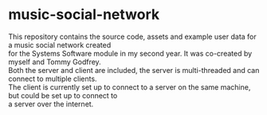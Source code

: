 # music-social-network
This repository contains the source code, assets and example user data for a music social network created  
for the Systems Software module in my second year.  It was co-created by myself and Tommy Godfrey.  
Both the server and client are included, the server is multi-threaded and can connect to multiple clients.  
The client is currently set up to connect to a server on the same machine, but could be set up to connect to  
a server over the internet.
